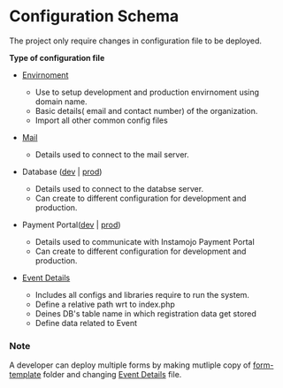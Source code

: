 # Configuration Schema
The project only require changes in configuration file to be deployed.

**Type of configuration file**

* [Envirnoment](forms/assets/config.php)
    * Use to setup development and production envirnoment using domain name.
    * Basic details( email and contact number) of the organization.
    * Import all other common config files

* [Mail](forms/assets/configuration/mail.php)
    * Details used to connect to the mail server.

* Database ([dev](forms/assets/configuration/local/db.php) | [prod](forms/assets/configuration/server/db.php))
    * Details used to connect to the databse server.
    * Can create to different configuration for development and production.

* Payment Portal([dev](forms/assets/configuration/local/instamojo.php) | [prod](forms/assets/configuration/server/instamojo.php))
    * Details used to communicate with Instamojo Payment Portal
    * Can create to different configuration for development and production.

* [Event Details](forms/form-template/assets/conn/common_config.php)
    * Includes all configs and libraries require to run the system.
    * Define a relative path wrt to index.php
    * Deines DB's table name in which registration data get stored
    * Define data related to Event
### Note
A developer can deploy multiple forms by making mutliple copy of [form-template](/forms/form-template) folder and changing [Event Details](forms/form-template/assets/common_config.php) file.
